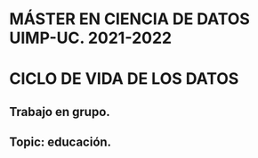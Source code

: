 # MÁSTER EN CIENCIA DE DATOS UIMP-UC. 2021-2022
# CICLO DE VIDA DE LOS DATOS
## Trabajo en grupo.
## Topic: educación.

